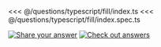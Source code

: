 <<< @/questions/typescript/fill/index.ts
<<< @/questions/typescript/fill/index.spec.ts

[![Share your answer](https://img.shields.io/badge/Share_your_answer-blue?style=flat)](https://github.com/tyankatsu0105/utility-challenges/issues/new?labels=answer,typescript/fill&template=answer.md&title=typescript-fill)
[![Check out answers](https://img.shields.io/badge/Check_out_answers-green?style=flat)](https://github.com/tyankatsu0105/utility-challenges/issues?q=is%3Aopen+label%3Atypescript/fill+label%3Aanswer+)